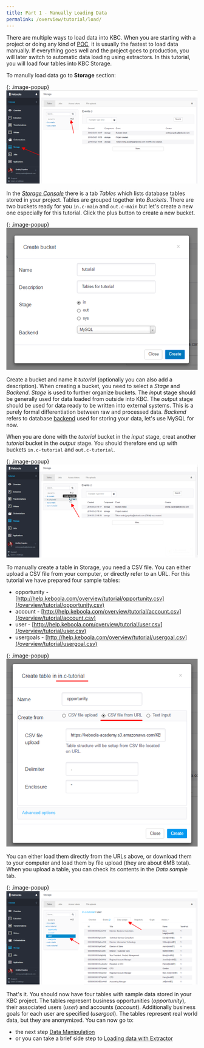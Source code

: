 ```yaml
---
title: Part 1 - Manually Loading Data 
permalink: /overview/tutorial/load/
---
```


There are multiple ways to load data into KBC. When you are starting with a project or doing any kind of 
[POC](https://en.wikipedia.org/wiki/Proof_of_concept), it is usually the fastest to load data manually. 
If everything goes well and the project goes to production, you will later switch to automatic 
data loading using extractors. In this tutorial, you will load four tables into KBC Storage.

To manully load data go to **Storage** section:

{: .image-popup}
![Screenhost - Storage Console](/overview/tutorial/load/intro-screen.png)

In the 
[*Storage Console*](/storage/) there is a tab *Tables* which lists database tables stored in your project. Tables are 
grouped together into *Buckets*. There are two buckets ready for you `in.c-main` and `out.c-main` but let's create 
a new one especially for this tutorial. Click the plus button to create a new bucket.

{: .image-popup}
![Screenshot - Create Bucket](/overview/tutorial/load/create-bucket.png)

Create a bucket and name it *tutorial* (optionally you can also add a description). When creating a bucket, you need 
to select a *Stage* and *Backend*. *Stage* is used
to further organize buckets. The *in*put stage should be generally used for data loaded from outside into KBC. The *out*put 
stage should be used for data ready to be written into external systems. This is a purely formal differentiation between raw 
and processed data. *Backend* refers to database [backend](/storage/backend/) used for storing your data, let's use 
MySQL for now.

When you are done with the *tutorial* bucket in the *input* stage, creat another *tutorial* bucket in the *output* stage. 
You should therefore end up with buckets `in.c-tutorial` and `out.c-tutorial`.

{: .image-popup}
![Screenshot - Create a table](/overview/tutorial/load/create-table.png) 

To manually create a table in Storage, you need a CSV file. You can either upload a CSV file from your computer, or
directly refer to an URL. For this tutorial we have prepared four sample tables:

- opportunity - [http://help.keboola.com/overview/tutorial/opportunity.csv](/overview/tutorial/opportunity.csv)
- account - [http://help.keboola.com/overview/tutorial/account.csv](/overview/tutorial/account.csv)
- user - [http://help.keboola.com/overview/tutorial/user.csv](/overview/tutorial/user.csv)
- usergoals - [http://help.keboola.com/overview/tutorial/usergoal.csv](/overview/tutorial/usergoal.csv)

{: .image-popup}
![Screenshot - Create a table](/overview/tutorial/load/create-table-2.png) 

You can either load them directly from the URLs above, or download them to your computer and load them 
by file upload (they are about 6MB total). When you upload a table, you can check its contents in the 
*Data sample* tab.

{: .image-popup}
![Screenshot - Data sample](/overview/tutorial/load/data-sample.png)

That's it. You should now have four tables with sample data stored in your KBC project. The tables represent 
business opportunities (*opportunity*), their associated users (*user*) and accounts (*account*). Additionally 
business goals for each user are specified (*usergoal*). The tables represent real world data, but they are 
anonymized. You can now go to:

- the next step [Data Manipulation](/overview/tutorial/manipulate/)
- or you can take a brief side step to [Loading data with Extractor](/overview/tutorial/load/extractor/)


 


